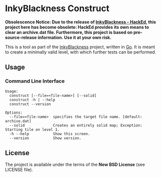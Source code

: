 # InkyBlackness Construct

**Obsolescence Notice: Due to the release of [InkyBlackness - HackEd](https://github.com/inkyblackness/hacked), this project here has become obsolete: HackEd provides its own means to clear an archive.dat file. Furthermore, this project is based on pre-source-release information. Use it at your own risk.**


This is a tool as part of the [InkyBlackness](https://inkyblackness.github.io) project, written in [Go](http://golang.org/). It is meant to create a minimally valid level, with which further tests can be performed.

## Usage

### Command Line Interface

```
Usage:
  construct [--file=<file-name>] [--solid]
  construct -h | --help
  construct --version

Options:
  --file=<file-name>  specifies the target file name. [default: archive.dat]
  --solid             Creates an entirely solid map; Exception: Starting tile on level 1.
  -h --help           Show this screen.
  --version           Show version.
```

## License

The project is available under the terms of the **New BSD License** (see LICENSE file).
